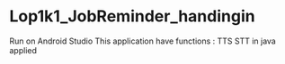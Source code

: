 # Lop1k1_JobReminder_handingin
Run on Android Studio 
This application have functions : TTS STT in java applied
